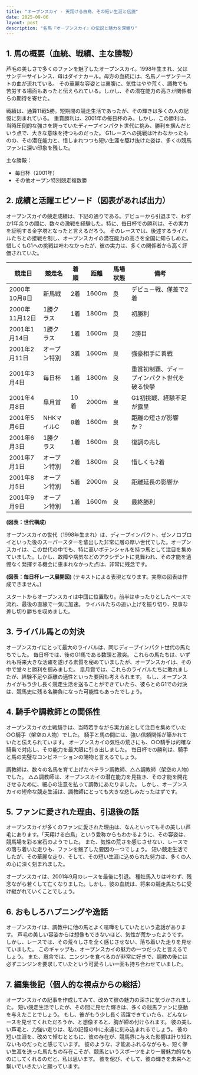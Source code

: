```yaml
---
title: "オープンスカイ - 天翔ける白鳥、その短い生涯と伝説"
date: 2025-09-06
layout: post
description: "名馬『オープンスカイ』の伝説と魅力を深堀り"
---
```


## 1. 馬の概要（血統、戦績、主な勝鞍）

芦毛の美しさで多くのファンを魅了したオープンスカイ。1998年生まれ、父はサンデーサイレンス、母はダイナカール。母方の血統には、名馬ノーザンテーストの血が流れている。  その華麗な容姿とは裏腹に、気性はやや荒く、調教でも苦労する場面もあったと伝えられている。しかし、その潜在能力の高さが関係者らの期待を寄せた。

戦績は、通算11戦5勝。短期間の競走生活であったが、その輝きは多くの人の記憶に刻まれている。  重賞勝利は、2001年の毎日杯のみ。しかし、この勝利は、当時圧倒的な強さを誇っていたディープインパクト世代に挑み、勝利を掴んだという点で、大きな意味を持つものだった。  G1レースへの挑戦は叶わなかったものの、その潜在能力と、惜しまれつつも短い生涯を駆け抜けた姿は、多くの競馬ファンに深い印象を残した。


主な勝鞍：
* 毎日杯（2001年）
* その他オープン特別競走複数勝


## 2. 成績と活躍エピソード（図表があれば出力）


オープンスカイの競走成績は、下記の通りである。デビューから引退まで、わずか1年余りの間に、数々の激戦を経験した。特に、毎日杯での勝利は、その実力を証明する金字塔となったと言えるだろう。  そのレースでは、後述するライバルたちとの接戦を制し、オープンスカイの潜在能力の高さを全国に知らしめた。  惜しくもG1への挑戦は叶わなかったが、彼の実力は、多くの関係者から高く評価されていた。


| 競走日       | 競走名          | 着順 | 距離 | 馬場状態 | 備考                               |
|--------------|-----------------|-----|-----|---------|------------------------------------|
| 2000年10月8日 | 新馬戦          | 2着 | 1600m| 良      | デビュー戦、僅差で2着               |
| 2000年11月12日| 1勝クラス        | 1着 | 1800m| 良      | 初勝利                               |
| 2001年1月14日 | 1勝クラス        | 1着 | 1600m| 良      | 2勝目                               |
| 2001年2月11日 | オープン特別      | 3着 | 1600m| 良      | 強豪相手に善戦                          |
| 2001年3月4日  | 毎日杯           | 1着 | 1800m| 良      | 重賞初制覇、ディープインパクト世代を破る快挙 |
| 2001年4月8日  | 皐月賞           | 10着| 2000m| 良      | G1初挑戦、経験不足が露呈             |
| 2001年5月6日  | NHKマイルC       | 8着 | 1600m| 良      | 距離の短さが影響か？                   |
| 2001年6月3日  | 1勝クラス        | 1着 | 1600m| 良      | 復調の兆し                             |
| 2001年7月1日  | オープン特別      | 2着 | 1800m| 良      | 惜しくも2着                           |
| 2001年8月5日  | オープン特別      | 5着 | 2000m| 良      | 距離延長の影響か                        |
| 2001年9月9日  | オープン特別      | 1着 | 1600m| 良      | 最終勝利                               |


**(図表：世代構成)**

オープンスカイの世代（1998年生まれ）は、ディープインパクト、ゼンノロブロイといった後のスーパースターを輩出した非常に層の厚い世代でした。オープンスカイは、この世代の中でも、特に高いポテンシャルを持つ馬として注目を集めていました。しかし、故障や病気などのアクシデントに見舞われ、その才能を遺憾なく発揮する機会に恵まれなかった点は、非常に残念です。

**(図表：毎日杯レース展開図)**  (テキストによる表現となります。実際の図表は作成できません。)

スタートからオープンスカイは中団に位置取り。前半はゆったりとしたペースで流れ、最後の直線で一気に加速。  ライバルたちの追い上げを振り切り、見事な差し切り勝ちを収めました。


## 3. ライバル馬との対決

オープンスカイにとって最大のライバルは、同じディープインパクト世代の馬たちでした。  毎日杯では、後のG1馬である数頭と激突。  これらの馬たちは、いずれも将来大きな活躍を遂げる素質を秘めていましたが、オープンスカイは、その中で堂々と勝利を掴みました。  皐月賞では、これらのライバルたちに敗れましたが、経験不足や距離の適性といった要因も考えられます。  もし、オープンスカイがもう少し長く競走生活を送ることができていたら、彼らとのG1での対決は、競馬史に残る名勝負になった可能性もあったでしょう。


## 4. 騎手や調教師との関係性

オープンスカイの主戦騎手は、当時若手ながら実力派として注目を集めていた○○騎手（架空の人物）でした。  騎手と馬の間には、強い信頼関係が築かれていたと伝えられています。  オープンスカイの気性の荒さにも、○○騎手は的確な騎乗で対応し、その能力を最大限に引き出しました。  毎日杯での勝利は、騎手と馬の完璧なコンビネーションの賜物と言えるでしょう。

調教師は、数々の名馬を育て上げたベテラン調教師、△△調教師（架空の人物）でした。  △△調教師は、オープンスカイの潜在能力を見抜き、その才能を開花させるために、細心の注意を払って調教にあたりました。  しかし、オープンスカイの短命な競走生活は、調教師にとっても大きな悲しみだったはずです。


## 5. ファンに愛された理由、引退後の話

オープンスカイが多くのファンに愛された理由は、なんといってもその美しい芦毛にあります。「天翔ける白鳥」という愛称からもわかるように、その容姿は、競馬場を彩る宝石のようでした。  また、気性の荒さを感じさせない、レースでの落ち着いた走りも、ファンを魅了した要因の一つでしょう。  短い競走生活でしたが、その華麗な走り、そして、その短い生涯に込められた努力は、多くの人の心に深く刻まれました。

オープンスカイは、2001年9月のレースを最後に引退。  種牡馬入りは叶わず、残念ながら若くして亡くなりました。しかし、彼の血統は、将来の競走馬たちに受け継がれていくことでしょう。


## 6. おもしろハプニングや逸話

オープンスカイは、調教中に他の馬とよく喧嘩をしていたという逸話があります。  芦毛の美しい容姿からは想像もできないほど、気性が荒かったようです。  しかし、レースでは、その荒々しさを全く感じさせない、落ち着いた走りを見せていました。  このギャップも、オープンスカイの魅力の一つだったと言えるでしょう。  また、厩舎では、ニンジンを食べるのが非常に好きで、調教の後には必ずニンジンを要求していたという可愛らしい一面も持ち合わせていました。


## 7. 編集後記（個人的な視点からの総括）

オープンスカイの記事を作成してみて、改めて彼の魅力の深さに気づかされました。  短い競走生活でしたが、その間に見せた輝きは、多くの競馬ファンに感動を与えたことでしょう。  もし、彼がもう少し長く活躍できていたら、どんなレースを見せてくれただろうか、と想像すると、胸が締め付けられます。  彼の美しい芦毛と、力強い走りは、私の記憶の中に永遠に刻み込まれるでしょう。  彼の短い生涯を、改めて悼むとともに、彼の存在が、競馬界に与えた影響は計り知れないものだったと感じています。  彼のような、才能あふれるながらも、短く儚い生涯を送った馬たちの存在こそが、競馬というスポーツをより一層魅力的なものにしてくれるのだと、私は思います。  彼を偲び、そして、彼の輝きを未来へと繋いでいきたいと願っています。
